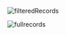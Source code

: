 ![filteredRecords](https://github.com/NickTroutwine93/CO-ELK-Data/assets/72481848/ee4c85c5-6cd7-4b49-85a4-1f3a1ca3ec57)

![fullrecords](https://github.com/NickTroutwine93/CO-ELK-Data/assets/72481848/37ac3cd9-979a-4696-a1c8-b8150e83c94d)
